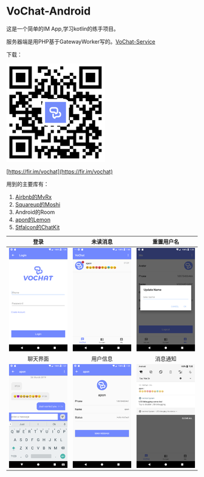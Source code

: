 # VoChat-Android
这是一个简单的IM App,学习kotlin的练手项目。

服务器端是用PHP基于GatewayWorker写的。[VoChat-Service](https://github.com/apon/VoChat-Service)

下载：

![二维码-w50](Screenshot/QRcode.png)

[https://fir.im/vochat](https://fir.im/vochat)

用到的主要库有：

1. [Airbnb的MvRx](https://github.com/airbnb/MvRx)
2. [Squareup的Moshi](https://github.com/square/moshi)
3. Android的Room
4. [apon的Lemon](https://github.com/apon/lemon)
5. [Stfalcon的ChatKit](https://github.com/stfalcon-studio/ChatKit)



| 登录        |   未读消息 | 重置用户名  |
| :-------------: |:-------------:| :------------:|
| ![登录](Screenshot/Screenshot_1.png)     | ![未读消息](Screenshot/Screenshot_2.png) | ![重置用户名](Screenshot/Screenshot_3.png) |
| 聊天界面 | 用户信息           |  消息通知  |
| ![聊天界面](Screenshot/Screenshot_4.png)     | ![用户信息](Screenshot/Screenshot_5.png) | ![消息通知](Screenshot/Screenshot_6.png) |







